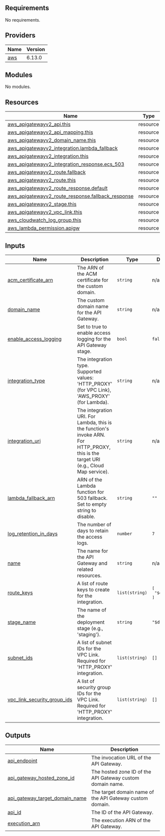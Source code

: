 ## Requirements

No requirements.

## Providers

| Name | Version |
|------|---------|
| <a name="provider_aws"></a> [aws](#provider\_aws) | 6.13.0 |

## Modules

No modules.

## Resources

| Name | Type |
|------|------|
| [aws_apigatewayv2_api.this](https://registry.terraform.io/providers/hashicorp/aws/latest/docs/resources/apigatewayv2_api) | resource |
| [aws_apigatewayv2_api_mapping.this](https://registry.terraform.io/providers/hashicorp/aws/latest/docs/resources/apigatewayv2_api_mapping) | resource |
| [aws_apigatewayv2_domain_name.this](https://registry.terraform.io/providers/hashicorp/aws/latest/docs/resources/apigatewayv2_domain_name) | resource |
| [aws_apigatewayv2_integration.lambda_fallback](https://registry.terraform.io/providers/hashicorp/aws/latest/docs/resources/apigatewayv2_integration) | resource |
| [aws_apigatewayv2_integration.this](https://registry.terraform.io/providers/hashicorp/aws/latest/docs/resources/apigatewayv2_integration) | resource |
| [aws_apigatewayv2_integration_response.ecs_503](https://registry.terraform.io/providers/hashicorp/aws/latest/docs/resources/apigatewayv2_integration_response) | resource |
| [aws_apigatewayv2_route.fallback](https://registry.terraform.io/providers/hashicorp/aws/latest/docs/resources/apigatewayv2_route) | resource |
| [aws_apigatewayv2_route.this](https://registry.terraform.io/providers/hashicorp/aws/latest/docs/resources/apigatewayv2_route) | resource |
| [aws_apigatewayv2_route_response.default](https://registry.terraform.io/providers/hashicorp/aws/latest/docs/resources/apigatewayv2_route_response) | resource |
| [aws_apigatewayv2_route_response.fallback_response](https://registry.terraform.io/providers/hashicorp/aws/latest/docs/resources/apigatewayv2_route_response) | resource |
| [aws_apigatewayv2_stage.this](https://registry.terraform.io/providers/hashicorp/aws/latest/docs/resources/apigatewayv2_stage) | resource |
| [aws_apigatewayv2_vpc_link.this](https://registry.terraform.io/providers/hashicorp/aws/latest/docs/resources/apigatewayv2_vpc_link) | resource |
| [aws_cloudwatch_log_group.this](https://registry.terraform.io/providers/hashicorp/aws/latest/docs/resources/cloudwatch_log_group) | resource |
| [aws_lambda_permission.apigw](https://registry.terraform.io/providers/hashicorp/aws/latest/docs/resources/lambda_permission) | resource |

## Inputs

| Name | Description | Type | Default | Required |
|------|-------------|------|---------|:--------:|
| <a name="input_acm_certificate_arn"></a> [acm\_certificate\_arn](#input\_acm\_certificate\_arn) | The ARN of the ACM certificate for the custom domain. | `string` | n/a | yes |
| <a name="input_domain_name"></a> [domain\_name](#input\_domain\_name) | The custom domain name for the API Gateway. | `string` | n/a | yes |
| <a name="input_enable_access_logging"></a> [enable\_access\_logging](#input\_enable\_access\_logging) | Set to true to enable access logging for the API Gateway stage. | `bool` | `false` | no |
| <a name="input_integration_type"></a> [integration\_type](#input\_integration\_type) | The integration type. Supported values: 'HTTP\_PROXY' (for VPC Link), 'AWS\_PROXY' (for Lambda). | `string` | n/a | yes |
| <a name="input_integration_uri"></a> [integration\_uri](#input\_integration\_uri) | The integration URI. For Lambda, this is the function's invoke ARN. For HTTP\_PROXY, this is the target URI (e.g., Cloud Map service). | `string` | n/a | yes |
| <a name="input_lambda_fallback_arn"></a> [lambda\_fallback\_arn](#input\_lambda\_fallback\_arn) | ARN of the Lambda function for 503 fallback. Set to empty string to disable. | `string` | `""` | no |
| <a name="input_log_retention_in_days"></a> [log\_retention\_in\_days](#input\_log\_retention\_in\_days) | The number of days to retain the access logs. | `number` | `7` | no |
| <a name="input_name"></a> [name](#input\_name) | The name for the API Gateway and related resources. | `string` | n/a | yes |
| <a name="input_route_keys"></a> [route\_keys](#input\_route\_keys) | A list of route keys to create for the integration. | `list(string)` | <pre>[<br/>  "$default"<br/>]</pre> | no |
| <a name="input_stage_name"></a> [stage\_name](#input\_stage\_name) | The name of the deployment stage (e.g., 'staging'). | `string` | `"$default"` | no |
| <a name="input_subnet_ids"></a> [subnet\_ids](#input\_subnet\_ids) | A list of subnet IDs for the VPC Link. Required for 'HTTP\_PROXY' integration. | `list(string)` | `[]` | no |
| <a name="input_vpc_link_security_group_ids"></a> [vpc\_link\_security\_group\_ids](#input\_vpc\_link\_security\_group\_ids) | A list of security group IDs for the VPC Link. Required for 'HTTP\_PROXY' integration. | `list(string)` | `[]` | no |

## Outputs

| Name | Description |
|------|-------------|
| <a name="output_api_endpoint"></a> [api\_endpoint](#output\_api\_endpoint) | The invocation URL of the API Gateway. |
| <a name="output_api_gateway_hosted_zone_id"></a> [api\_gateway\_hosted\_zone\_id](#output\_api\_gateway\_hosted\_zone\_id) | The hosted zone ID of the API Gateway custom domain name. |
| <a name="output_api_gateway_target_domain_name"></a> [api\_gateway\_target\_domain\_name](#output\_api\_gateway\_target\_domain\_name) | The target domain name of the API Gateway custom domain. |
| <a name="output_api_id"></a> [api\_id](#output\_api\_id) | The ID of the API Gateway. |
| <a name="output_execution_arn"></a> [execution\_arn](#output\_execution\_arn) | The execution ARN of the API Gateway. |
